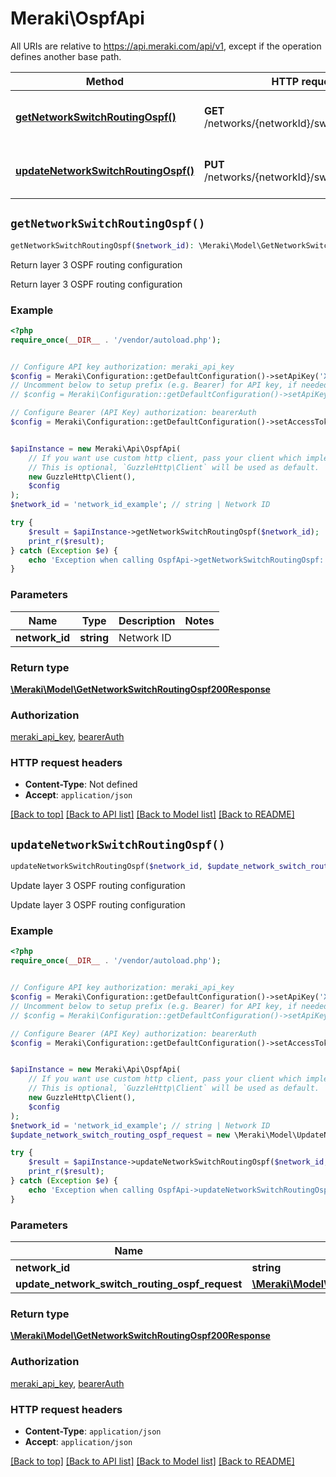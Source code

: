 # Meraki\OspfApi

All URIs are relative to https://api.meraki.com/api/v1, except if the operation defines another base path.

| Method | HTTP request | Description |
| ------------- | ------------- | ------------- |
| [**getNetworkSwitchRoutingOspf()**](OspfApi.md#getNetworkSwitchRoutingOspf) | **GET** /networks/{networkId}/switch/routing/ospf | Return layer 3 OSPF routing configuration |
| [**updateNetworkSwitchRoutingOspf()**](OspfApi.md#updateNetworkSwitchRoutingOspf) | **PUT** /networks/{networkId}/switch/routing/ospf | Update layer 3 OSPF routing configuration |


## `getNetworkSwitchRoutingOspf()`

```php
getNetworkSwitchRoutingOspf($network_id): \Meraki\Model\GetNetworkSwitchRoutingOspf200Response
```

Return layer 3 OSPF routing configuration

Return layer 3 OSPF routing configuration

### Example

```php
<?php
require_once(__DIR__ . '/vendor/autoload.php');


// Configure API key authorization: meraki_api_key
$config = Meraki\Configuration::getDefaultConfiguration()->setApiKey('X-Cisco-Meraki-API-Key', 'YOUR_API_KEY');
// Uncomment below to setup prefix (e.g. Bearer) for API key, if needed
// $config = Meraki\Configuration::getDefaultConfiguration()->setApiKeyPrefix('X-Cisco-Meraki-API-Key', 'Bearer');

// Configure Bearer (API Key) authorization: bearerAuth
$config = Meraki\Configuration::getDefaultConfiguration()->setAccessToken('YOUR_ACCESS_TOKEN');


$apiInstance = new Meraki\Api\OspfApi(
    // If you want use custom http client, pass your client which implements `GuzzleHttp\ClientInterface`.
    // This is optional, `GuzzleHttp\Client` will be used as default.
    new GuzzleHttp\Client(),
    $config
);
$network_id = 'network_id_example'; // string | Network ID

try {
    $result = $apiInstance->getNetworkSwitchRoutingOspf($network_id);
    print_r($result);
} catch (Exception $e) {
    echo 'Exception when calling OspfApi->getNetworkSwitchRoutingOspf: ', $e->getMessage(), PHP_EOL;
}
```

### Parameters

| Name | Type | Description  | Notes |
| ------------- | ------------- | ------------- | ------------- |
| **network_id** | **string**| Network ID | |

### Return type

[**\Meraki\Model\GetNetworkSwitchRoutingOspf200Response**](../Model/GetNetworkSwitchRoutingOspf200Response.md)

### Authorization

[meraki_api_key](../../README.md#meraki_api_key), [bearerAuth](../../README.md#bearerAuth)

### HTTP request headers

- **Content-Type**: Not defined
- **Accept**: `application/json`

[[Back to top]](#) [[Back to API list]](../../README.md#endpoints)
[[Back to Model list]](../../README.md#models)
[[Back to README]](../../README.md)

## `updateNetworkSwitchRoutingOspf()`

```php
updateNetworkSwitchRoutingOspf($network_id, $update_network_switch_routing_ospf_request): \Meraki\Model\GetNetworkSwitchRoutingOspf200Response
```

Update layer 3 OSPF routing configuration

Update layer 3 OSPF routing configuration

### Example

```php
<?php
require_once(__DIR__ . '/vendor/autoload.php');


// Configure API key authorization: meraki_api_key
$config = Meraki\Configuration::getDefaultConfiguration()->setApiKey('X-Cisco-Meraki-API-Key', 'YOUR_API_KEY');
// Uncomment below to setup prefix (e.g. Bearer) for API key, if needed
// $config = Meraki\Configuration::getDefaultConfiguration()->setApiKeyPrefix('X-Cisco-Meraki-API-Key', 'Bearer');

// Configure Bearer (API Key) authorization: bearerAuth
$config = Meraki\Configuration::getDefaultConfiguration()->setAccessToken('YOUR_ACCESS_TOKEN');


$apiInstance = new Meraki\Api\OspfApi(
    // If you want use custom http client, pass your client which implements `GuzzleHttp\ClientInterface`.
    // This is optional, `GuzzleHttp\Client` will be used as default.
    new GuzzleHttp\Client(),
    $config
);
$network_id = 'network_id_example'; // string | Network ID
$update_network_switch_routing_ospf_request = new \Meraki\Model\UpdateNetworkSwitchRoutingOspfRequest(); // \Meraki\Model\UpdateNetworkSwitchRoutingOspfRequest

try {
    $result = $apiInstance->updateNetworkSwitchRoutingOspf($network_id, $update_network_switch_routing_ospf_request);
    print_r($result);
} catch (Exception $e) {
    echo 'Exception when calling OspfApi->updateNetworkSwitchRoutingOspf: ', $e->getMessage(), PHP_EOL;
}
```

### Parameters

| Name | Type | Description  | Notes |
| ------------- | ------------- | ------------- | ------------- |
| **network_id** | **string**| Network ID | |
| **update_network_switch_routing_ospf_request** | [**\Meraki\Model\UpdateNetworkSwitchRoutingOspfRequest**](../Model/UpdateNetworkSwitchRoutingOspfRequest.md)|  | [optional] |

### Return type

[**\Meraki\Model\GetNetworkSwitchRoutingOspf200Response**](../Model/GetNetworkSwitchRoutingOspf200Response.md)

### Authorization

[meraki_api_key](../../README.md#meraki_api_key), [bearerAuth](../../README.md#bearerAuth)

### HTTP request headers

- **Content-Type**: `application/json`
- **Accept**: `application/json`

[[Back to top]](#) [[Back to API list]](../../README.md#endpoints)
[[Back to Model list]](../../README.md#models)
[[Back to README]](../../README.md)
